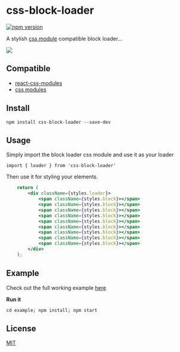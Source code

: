 # css-block-loader

[![npm version](https://badge.fury.io/js/css-video-wrap.svg)](https://badge.fury.io/js/css-video-wrap)

A stylish [css module](https://github.com/css-modules/css-modules) compatible block loader...

![](https://github.com/StevenIseki/css-block-loader/blob/master/css-block-loader/screenshot.png)

## Compatible

- [react-css-modules](https://github.com/gajus/react-css-modules)
- [css modules](https://github.com/css-modules/css-modules)

## Install

`npm install css-block-loader --save-dev`

## Usage

Simply import the block loader css module and use it as your loader

`import { loader } from 'css-block-loader'`

Then use it for styling your elements.

```jsx
	return (
        <div className={styles.loader}>
            <span className={styles.block}></span>
            <span className={styles.block}></span>
            <span className={styles.block}></span>
            <span className={styles.block}></span>
            <span className={styles.block}></span>
            <span className={styles.block}></span>
            <span className={styles.block}></span>
            <span className={styles.block}></span>
            <span className={styles.block}></span>
        </div>
    );
```

## Example

Check out the full working example [here](https://github.com/StevenIseki/css-block-loader/tree/master/example)

**Run it**

`cd example; npm install; npm start`

## License

[MIT](http://isekivacenz.mit-license.org/)
